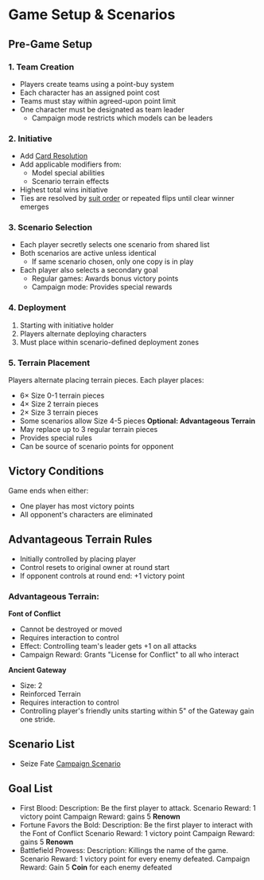 # Game Setup & Scenarios

## Pre-Game Setup

### 1. Team Creation
- Players create teams using a point-buy system
- Each character has an assigned point cost
- Teams must stay within agreed-upon point limit
- One character must be designated as team leader
  - Campaign mode restricts which models can be leaders

### 2. Initiative
- Add [Card Resolution](coreRules.md#basic-luck-mechanic)
- Add applicable modifiers from:
  - Model special abilities
  - Scenario terrain effects
- Highest total wins initiative
- Ties are resolved by [suit order](coreRules.md#basic-luck-mechanic) or repeated flips until clear winner emerges

### 3. Scenario Selection
- Each player secretly selects one scenario from shared list
- Both scenarios are active unless identical
  - If same scenario chosen, only one copy is in play
- Each player also selects a secondary goal
  - Regular games: Awards bonus victory points
  - Campaign mode: Provides special rewards

### 4. Deployment
1. Starting with initiative holder
2. Players alternate deploying characters
3. Must place within scenario-defined deployment zones

### 5. Terrain Placement
Players alternate placing terrain pieces. Each player places:
- 6× Size 0-1 terrain pieces
- 4× Size 2 terrain pieces
- 2× Size 3 terrain pieces
- Some scenarios allow Size 4-5 pieces
**Optional: Advantageous Terrain**
- May replace up to 3 regular terrain pieces
- Provides special rules
- Can be source of scenario points for opponent

## Victory Conditions
Game ends when either:
- One player has most victory points
- All opponent's characters are eliminated

## Advantageous Terrain Rules
- Initially controlled by placing player
- Control resets to original owner at round start
- If opponent controls at round end: +1 victory point

### Advantageous Terrain:

**Font of Conflict**
- Cannot be destroyed or moved
- Requires interaction to control
- Effect: Controlling team's leader gets +1 on all attacks
- Campaign Reward: Grants "License for Conflict" to all who interact

**Ancient Gateway**
- Size: 2
- Reinforced Terrain
- Requires interaction to control
- Controlling player's friendly units starting within 5" of the Gateway gain one stride.

## Scenario List

- Seize Fate [Campaign Scenario](campaign.md#starting-scenario-seize-fate)

## Goal List

- First Blood:
    Description: Be the first player to attack.
    Scenario Reward: 1 victory point
    Campaign Reward: gains 5 **Renown**
- Fortune Favors the Bold: 
    Description: Be the first player to interact with the Font of Conflict 
    Scenario Reward: 1 victory point
    Campaign Reward: gains 5 **Renown**
- Battlefield Prowess:
    Description: Killings the name of the game.
    Scenario Reward: 1 victory point for every enemy defeated.
    Campaign Reward: Gain 5 **Coin** for each enemy defeated